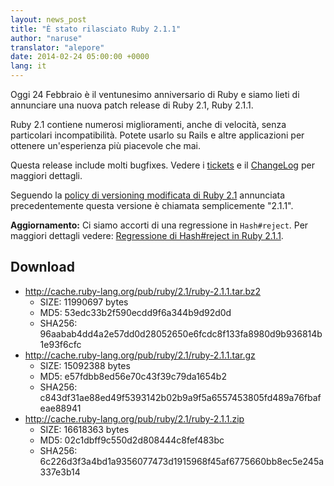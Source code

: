 ```yaml
---
layout: news_post
title: "È stato rilasciato Ruby 2.1.1"
author: "naruse"
translator: "alepore"
date: 2014-02-24 05:00:00 +0000
lang: it
---
```


Oggi 24 Febbraio è il ventunesimo anniversario di Ruby
e siamo lieti di annunciare una nuova patch release di Ruby 2.1, Ruby 2.1.1.

Ruby 2.1 contiene numerosi miglioramenti, anche di velocità, senza particolari
incompatibilità. Potete usarlo su Rails e altre applicazioni per ottenere
un'esperienza più piacevole che mai.

Questa release include molti bugfixes.
Vedere i [tickets](https://bugs.ruby-lang.org/projects/ruby-21/issues?set_filter=1&amp;status_id=5)
e il [ChangeLog](http://svn.ruby-lang.org/repos/ruby/tags/v2_1_1/ChangeLog)
per maggiori dettagli.

Seguendo la [policy di versioning modificata di Ruby 2.1](https://www.ruby-lang.org/it/news/2013/12/21/semantic-versioning-after-2-1-0/)
annunciata precedentemente questa versione è chiamata semplicemente "2.1.1".

**Aggiornamento:** Ci siamo accorti di una regressione in `Hash#reject`. Per
maggiori dettagli vedere:
[Regressione di Hash#reject in Ruby 2.1.1](https://www.ruby-lang.org/it/news/2014/03/10/regression-of-hash-reject-in-ruby-2-1-1/).

## Download

* <http://cache.ruby-lang.org/pub/ruby/2.1/ruby-2.1.1.tar.bz2>
  * SIZE:   11990697 bytes
  * MD5:    53edc33b2f590ecdd9f6a344b9d92d0d
  * SHA256: 96aabab4dd4a2e57dd0d28052650e6fcdc8f133fa8980d9b936814b1e93f6cfc
* <http://cache.ruby-lang.org/pub/ruby/2.1/ruby-2.1.1.tar.gz>
  * SIZE:   15092388 bytes
  * MD5:    e57fdbb8ed56e70c43f39c79da1654b2
  * SHA256: c843df31ae88ed49f5393142b02b9a9f5a6557453805fd489a76fbafeae88941
* <http://cache.ruby-lang.org/pub/ruby/2.1/ruby-2.1.1.zip>
  * SIZE:   16618363 bytes
  * MD5:    02c1dbff9c550d2d808444c8fef483bc
  * SHA256: 6c226d3f3a4bd1a9356077473d1915968f45af6775660bb8ec5e245a337e3b14
